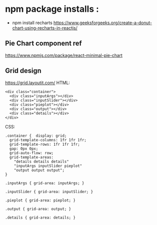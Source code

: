

# npm package installs :

 -  npm install recharts
   https://www.geeksforgeeks.org/create-a-donut-chart-using-recharts-in-reactjs/  
   




##  Pie Chart component ref
https://www.npmjs.com/package/react-minimal-pie-chart  

## Grid design

https://grid.layoutit.com/
HTML:  

```
<div class="container">
  <div class="inputArgs"></div>
  <div class="inputSlider"></div>
  <div class="pieplot"></div>
  <div class="output"></div>
  <div class="details"></div>
</div>
```


CSS:  
```
.container {  display: grid;
  grid-template-columns: 1fr 1fr 1fr;
  grid-template-rows: 1fr 1fr 1fr;
  gap: 0px 0px;
  grid-auto-flow: row;
  grid-template-areas:
    "details details details"
    "inputArgs inputSlider pieplot"
    "output output output";
}

.inputArgs { grid-area: inputArgs; }

.inputSlider { grid-area: inputSlider; }

.pieplot { grid-area: pieplot; }

.output { grid-area: output; }

.details { grid-area: details; }

```

